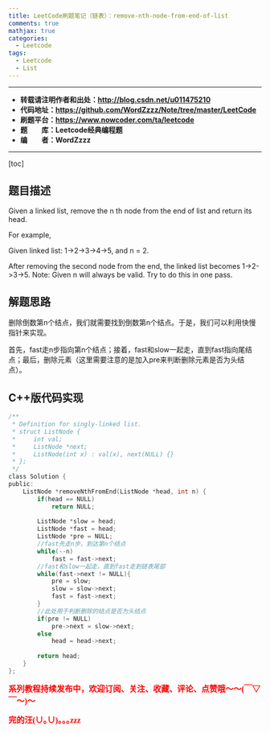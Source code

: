 ```yaml
---
title: LeetCode刷题笔记（链表）：remove-nth-node-from-end-of-list
comments: true
mathjax: true
categories:
  - Leetcode
tags:
  - Leetcode
  - List
---
```


----------

- **转载请注明作者和出处：http://blog.csdn.net/u011475210**
- **代码地址：https://github.com/WordZzzz/Note/tree/master/LeetCode**
- **刷题平台：https://www.nowcoder.com/ta/leetcode**
- **题&emsp;&emsp;库：Leetcode经典编程题**
- **编&emsp;&emsp;者：WordZzzz**

----------

[toc]

## 题目描述

Given a linked list, remove the n th node from the end of list and return its head.

For example,

   Given linked list: 1->2->3->4->5, and n = 2.

   After removing the second node from the end, the linked list becomes 1->2->3->5.
Note: 
Given n will always be valid.
Try to do this in one pass.

## 解题思路

删除倒数第n个结点，我们就需要找到倒数第n个结点。于是，我们可以利用快慢指针来实现。

首先，fast走n步指向第n个结点；接着，fast和slow一起走，直到fast指向尾结点；最后，删除元素（这里需要注意的是加入pre来判断删除元素是否为头结点）。

## C++版代码实现

```c
/**
 * Definition for singly-linked list.
 * struct ListNode {
 *     int val;
 *     ListNode *next;
 *     ListNode(int x) : val(x), next(NULL) {}
 * };
 */
class Solution {
public:
    ListNode *removeNthFromEnd(ListNode *head, int n) {
        if(head == NULL)
            return NULL;
        
        ListNode *slow = head;
        ListNode *fast = head;
        ListNode *pre = NULL;
        //fast先走n步，到达第n个结点
        while(--n)
            fast = fast->next;
        //fast和slow一起走，直到fast走到链表尾部
        while(fast->next != NULL){
            pre = slow;
            slow = slow->next;
            fast = fast->next;
        }
        //此处用于判断删除的结点是否为头结点
        if(pre != NULL)
            pre->next = slow->next;
        else
            head = head->next;
        
        return head;
    }
};
```

**<font color="red" size=3 face="仿宋">系列教程持续发布中，欢迎订阅、关注、收藏、评论、点赞哦～～(￣▽￣～)～</font>**

**<font color="red" size=3 face="仿宋">完的汪(∪｡∪)｡｡｡zzz</font>**